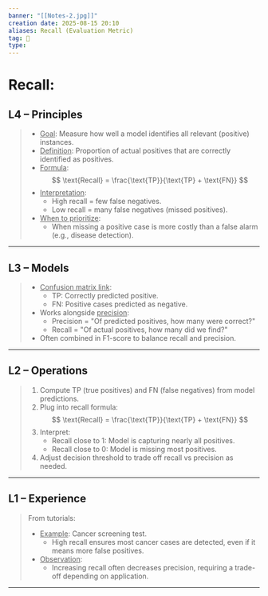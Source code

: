 ```yaml
---
banner: "[[Notes-2.jpg]]"
creation date: 2025-08-15 20:10
aliases: Recall (Evaluation Metric)
tag: 🧠
type:
---
```

# Recall:
## L4 – Principles
> - <u>Goal</u>: Measure how well a model identifies all relevant (positive) instances.
> - <u>Definition</u>: Proportion of actual positives that are correctly identified as positives.
> - <u>Formula</u>:
>   $$
>   \text{Recall} = \frac{\text{TP}}{\text{TP} + \text{FN}}
>   $$
> - <u>Interpretation</u>:
>   - High recall = few false negatives.
>   - Low recall = many false negatives (missed positives).
> - <u>When to prioritize</u>:
>   - When missing a positive case is more costly than a false alarm (e.g., disease detection).
---

## L3 – Models
> - <u>Confusion matrix link</u>:
>   - TP: Correctly predicted positive.
>   - FN: Positive cases predicted as negative.
> - Works alongside <u>precision</u>:
>   - Precision = "Of predicted positives, how many were correct?"
>   - Recall = "Of actual positives, how many did we find?"
> - Often combined in F1-score to balance recall and precision.
---

## L2 – Operations
> 1. Compute TP (true positives) and FN (false negatives) from model predictions.
> 2. Plug into recall formula:
>    $$
>    \text{Recall} = \frac{\text{TP}}{\text{TP} + \text{FN}}
>    $$
> 3. Interpret:
>    - Recall close to 1: Model is capturing nearly all positives.
>    - Recall close to 0: Model is missing most positives.
> 4. Adjust decision threshold to trade off recall vs precision as needed.
---

## L1 – Experience
> From tutorials:
> - <u>Example</u>: Cancer screening test.
>   - High recall ensures most cancer cases are detected, even if it means more false positives.
> - <u>Observation</u>:
>   - Increasing recall often decreases precision, requiring a trade-off depending on application.
---




